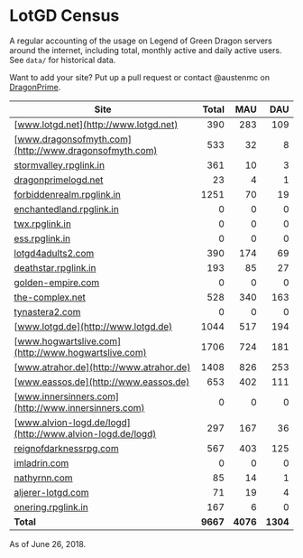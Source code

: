 # LotGD Census
A regular accounting of the usage on Legend of Green Dragon servers around the internet, including total, monthly active and daily active users. See `data/` for historical data.

Want to add your site? Put up a pull request or contact @austenmc on [DragonPrime](http://dragonprime.net).


Site | Total | MAU | DAU
--- | ---:| ---:| ---:
[www.lotgd.net](http://www.lotgd.net)|390|283|109
[www.dragonsofmyth.com](http://www.dragonsofmyth.com)|533|32|8
[stormvalley.rpglink.in](http://stormvalley.rpglink.in)|361|10|3
[dragonprimelogd.net](http://dragonprimelogd.net)|23|4|1
[forbiddenrealm.rpglink.in](http://forbiddenrealm.rpglink.in)|1251|70|19
[enchantedland.rpglink.in](http://enchantedland.rpglink.in)|0|0|0
[twx.rpglink.in](http://twx.rpglink.in)|0|0|0
[ess.rpglink.in](http://ess.rpglink.in)|0|0|0
[lotgd4adults2.com](http://lotgd4adults2.com)|390|174|69
[deathstar.rpglink.in](http://deathstar.rpglink.in)|193|85|27
[golden-empire.com](http://golden-empire.com)|0|0|0
[the-complex.net](http://the-complex.net)|528|340|163
[tynastera2.com](http://tynastera2.com)|0|0|0
[www.lotgd.de](http://www.lotgd.de)|1044|517|194
[www.hogwartslive.com](http://www.hogwartslive.com)|1706|724|181
[www.atrahor.de](http://www.atrahor.de)|1408|826|253
[www.eassos.de](http://www.eassos.de)|653|402|111
[www.innersinners.com](http://www.innersinners.com)|0|0|0
[www.alvion-logd.de/logd](http://www.alvion-logd.de/logd)|297|167|36
[reignofdarknessrpg.com](http://reignofdarknessrpg.com)|567|403|125
[imladrin.com](http://imladrin.com)|0|0|0
[nathyrnn.com](http://nathyrnn.com)|85|14|1
[aljerer-lotgd.com](http://aljerer-lotgd.com)|71|19|4
[onering.rpglink.in](http://onering.rpglink.in)|167|6|0
**Total**|**9667**|**4076**|**1304**

As of June 26, 2018.
